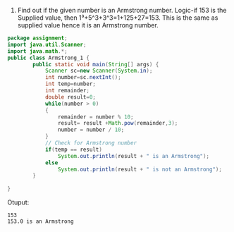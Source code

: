 

1. Find out if the given number is an Armstrong number. Logic-if 153 is the Supplied value, then 1³+5^3+3^3=1+125+27=153.
   This is the same as supplied value hence it is an Armstrong number.
```java
package assignment;
import java.util.Scanner;
import java.math.*;
public class Armstrong_1 {
		public static void main(String[] args) {
			Scanner sc=new Scanner(System.in);
		    int number=sc.nextInt();
		    int temp=number;
		    int remainder;
			double result=0;
		    while(number > 0)
	        { 
	            remainder = number % 10;
	            result= result +Math.pow(remainder,3);
	            number = number / 10;
	        }
	        // Check for Armstrong number 
	        if(temp == result)
	        	System.out.println(result + " is an Armstrong");
	        else
	        	System.out.println(result + " is not an Armstrong");
	    }
	
}
```
Otuput:
```
153    
153.0 is an Armstrong
```
